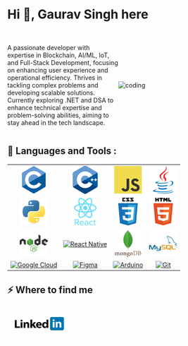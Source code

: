 <h1>Hi 👋, Gaurav Singh here</h1>
<br>
<div style="display: flex; align-items: center; justify-content: space-between;">
  <div style="max-width: 50%;">
    <p>
      A passionate developer with expertise in Blockchain, AI/ML, IoT, and Full-Stack Development, 
      focusing on enhancing user experience and operational efficiency. Thrives in tackling complex 
      problems and developing scalable solutions. Currently exploring .NET and DSA to enhance technical 
      expertise and problem-solving abilities, aiming to stay ahead in the tech landscape.
    </p>
  </div>
  <img src="https://mir-s3-cdn-cf.behance.net/project_modules/1400/6060fa143584307.627d06916b633.gif" 
       alt="coding" width="600" style="max-width: 50%;">
</div>


<h2>🚀 Languages and Tools :</h2>

<table>
  <tr>
    <td align="center"><a href="https://raw.githubusercontent.com/devicons/devicon/master/icons/c/c-original.svg"><img src="https://raw.githubusercontent.com/devicons/devicon/master/icons/c/c-original.svg" alt="C" width="64" height="64"></a></td>
    <td align="center"><a href="https://raw.githubusercontent.com/devicons/devicon/master/icons/cplusplus/cplusplus-original.svg"><img src="https://raw.githubusercontent.com/devicons/devicon/master/icons/cplusplus/cplusplus-original.svg" alt="C++" width="64" height="64"></a></td>
    <td align="center"><a href="https://raw.githubusercontent.com/devicons/devicon/master/icons/javascript/javascript-original.svg"><img src="https://raw.githubusercontent.com/devicons/devicon/master/icons/javascript/javascript-original.svg" alt="JavaScript" width="64" height="64"></a></td>
    <td align="center"><a href="https://raw.githubusercontent.com/devicons/devicon/master/icons/java/java-original.svg"><img src="https://raw.githubusercontent.com/devicons/devicon/master/icons/java/java-original.svg" alt="Java" width="64" height="64"></a></td>
  </tr>
  <tr>
    <td align="center"><a href="https://raw.githubusercontent.com/devicons/devicon/master/icons/python/python-original.svg"><img src="https://raw.githubusercontent.com/devicons/devicon/master/icons/python/python-original.svg" alt="Python" width="64" height="64"></a></td>
    <td align="center"><a href="https://raw.githubusercontent.com/devicons/devicon/master/icons/react/react-original-wordmark.svg"><img src="https://raw.githubusercontent.com/devicons/devicon/master/icons/react/react-original-wordmark.svg" alt="React" width="64" height="64"></a></td>
    <td align="center"><a href="https://raw.githubusercontent.com/devicons/devicon/master/icons/css3/css3-original-wordmark.svg"><img src="https://raw.githubusercontent.com/devicons/devicon/master/icons/css3/css3-original-wordmark.svg" alt="CSS3" width="64" height="64"></a></td>
    <td align="center"><a href="https://raw.githubusercontent.com/devicons/devicon/master/icons/html5/html5-original-wordmark.svg"><img src="https://raw.githubusercontent.com/devicons/devicon/master/icons/html5/html5-original-wordmark.svg" alt="HTML5" width="64" height="64"></a></td>
  </tr>
  <tr>
    <td align="center"><a href="https://raw.githubusercontent.com/devicons/devicon/master/icons/nodejs/nodejs-original-wordmark.svg"><img src="https://raw.githubusercontent.com/devicons/devicon/master/icons/nodejs/nodejs-original-wordmark.svg" alt="Node.js" width="64" height="64"></a></td>
    <td align="center"><a href="https://reactnative.dev/img/header_logo.svg"><img src="https://reactnative.dev/img/header_logo.svg" alt="React Native" width="64" height="64"></a></td>
    <td align="center"><a href="https://raw.githubusercontent.com/devicons/devicon/master/icons/mongodb/mongodb-original-wordmark.svg"><img src="https://raw.githubusercontent.com/devicons/devicon/master/icons/mongodb/mongodb-original-wordmark.svg" alt="MongoDB" width="64" height="64"></a></td>
    <td align="center"><a href="https://raw.githubusercontent.com/devicons/devicon/master/icons/mysql/mysql-original-wordmark.svg"><img src="https://raw.githubusercontent.com/devicons/devicon/master/icons/mysql/mysql-original-wordmark.svg" alt="MySQL" width="64" height="64"></a></td>
  </tr>
  <tr>
    <td align="center"><a href="https://www.vectorlogo.zone/logos/google_cloud/google_cloud-icon.svg"><img src="https://www.vectorlogo.zone/logos/google_cloud/google_cloud-icon.svg" alt="Google Cloud" width="64" height="64"></a></td>
    <td align="center"><a href="https://www.vectorlogo.zone/logos/figma/figma-icon.svg"><img src="https://www.vectorlogo.zone/logos/figma/figma-icon.svg" alt="Figma" width="64" height="64"></a></td>
    <td align="center"><a href="https://cdn.worldvectorlogo.com/logos/arduino-1.svg"><img src="https://cdn.worldvectorlogo.com/logos/arduino-1.svg" alt="Arduino" width="64" height="64"></a></td>
    <td align="center"><a href="https://www.vectorlogo.zone/logos/git-scm/git-scm-icon.svg"><img src="https://www.vectorlogo.zone/logos/git-scm/git-scm-icon.svg" alt="Git" width="64" height="64"></a></td>
  </tr>
</table>



<h2>⚡️ Where to find me</h2>
<p><a  href="https://www.linkedin.com/in/gauravsingh25" target="_blank" style="display: inline-block;"><img src="original-67dc55d76725e0d116882a5b9f24dd44-ezgif.com-crop.gif" alt="linkedin" width="150" height="75" /></a></p>
